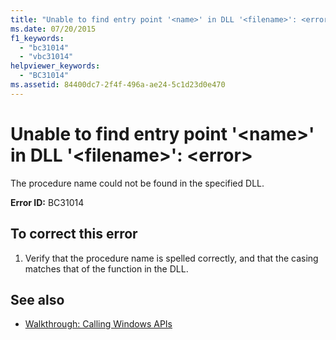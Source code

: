 ```yaml
---
title: "Unable to find entry point '<name>' in DLL '<filename>': <error>"
ms.date: 07/20/2015
f1_keywords: 
  - "bc31014"
  - "vbc31014"
helpviewer_keywords: 
  - "BC31014"
ms.assetid: 84400dc7-2f4f-496a-ae24-5c1d23d0e470
---
```

# Unable to find entry point '\<name>' in DLL '\<filename>': \<error>
The procedure name could not be found in the specified DLL.  
  
 **Error ID:** BC31014  
  
## To correct this error  
  
1.  Verify that the procedure name is spelled correctly, and that the casing matches that of the function in the DLL.  
  
## See also
- [Walkthrough: Calling Windows APIs](../../visual-basic/programming-guide/com-interop/walkthrough-calling-windows-apis.md)
